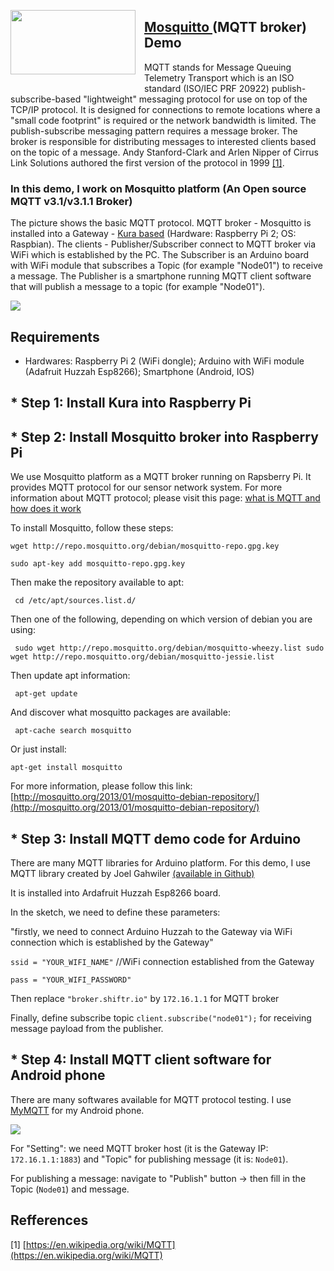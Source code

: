 
<a href="https://iot.eclipse.org/open-iot-challenge/images/iot-challenge-3-promo.png" style="clear: left; float: left; margin-bottom: 1em; margin-right: 1em;"><img border="0" height="103" src="https://iot.eclipse.org/open-iot-challenge/images/iot-challenge-3-promo.png" width="200" /></a>
## <a href="http://mosquitto.org/">Mosquitto&nbsp;</a>(MQTT broker) Demo</h2>

MQTT stands for Message Queuing Telemetry Transport which is an ISO standard (ISO/IEC PRF 20922) publish-subscribe-based "lightweight" messaging protocol for use on top of the TCP/IP protocol. It is designed for connections to remote locations where a "small code footprint" is required or the network bandwidth is limited. The publish-subscribe messaging pattern requires a message broker. The broker is responsible for distributing messages to interested clients based on the topic of a message. Andy Stanford-Clark and Arlen Nipper of Cirrus Link Solutions authored the first version of the protocol in 1999 [[1]](https://en.wikipedia.org/wiki/MQTT). 

### In this demo, I work on Mosquitto platform (An Open source MQTT v3.1/v3.1.1 Broker)

The picture shows the basic MQTT protocol. MQTT broker - Mosquitto is installed into a Gateway - [Kura based](http://www.eclipse.org/kura/) (Hardware: Raspberry Pi 2; OS: Raspbian). The clients - Publisher/Subscriber connect to MQTT broker via WiFi which is established by the PC. The Subscriber is an Arduino board with WiFi module that subscribes a Topic (for example "Node01") to receive a message. The Publisher is a smartphone running MQTT client software that will publish a message to a topic (for example "Node01").

![](https://2.bp.blogspot.com/-tA0MEjY4_ec/WF3lFYjoFnI/AAAAAAAAABU/DZtniJ4-VtsdwiDxw98Kf7U2Xm1sC5o6QCLcB/s400/agrinode%2BMQTT%2Bdemo.png)

## Requirements

* Hardwares: Raspberry Pi 2 (WiFi dongle); Arduino with WiFi module (Adafruit Huzzah Esp8266); Smartphone (Android, IOS)

## * Step 1: Install Kura into Raspberry Pi

## * Step 2: Install Mosquitto broker into Raspberry Pi

We use Mosquitto platform as a MQTT broker running on Rapsberry Pi. It provides MQTT protocol for our sensor network system. For more information about MQTT protocol; please visit this page: [what is MQTT and how does it work](https://www.ibm.com/developerworks/mydeveloperworks/blogs/aimsupport/entry/what_is_mqtt_and_how_does_it_work_with_websphere_mq?lang=en)

To install Mosquitto, follow these steps:

`wget http://repo.mosquitto.org/debian/mosquitto-repo.gpg.key`

`sudo apt-key add mosquitto-repo.gpg.key`

Then make the repository available to apt:

` cd /etc/apt/sources.list.d/`

Then one of the following, depending on which version of debian you are using:

` sudo wget http://repo.mosquitto.org/debian/mosquitto-wheezy.list
sudo wget http://repo.mosquitto.org/debian/mosquitto-jessie.list`
 

Then update apt information:

` apt-get update`

And discover what mosquitto packages are available:

` apt-cache search mosquitto`

Or just install:

 `apt-get install mosquitto`

For more information, please follow this link: [http://mosquitto.org/2013/01/mosquitto-debian-repository/](http://mosquitto.org/2013/01/mosquitto-debian-repository/)


## * Step 3: Install MQTT demo code for Arduino

There are many MQTT libraries for Arduino platform. For this demo, I use MQTT library created by Joel Gahwiler [(available in Github)](https://github.com/256dpi/arduino-mqtt)

It is installed into Ardafruit Huzzah Esp8266 board.

In the sketch, we need to define these parameters:

"firstly, we need to connect Arduino Huzzah to the Gateway via WiFi connection which is established by the Gateway"

`ssid = "YOUR_WIFI_NAME"`   //WiFi connection established from the Gateway

`pass = "YOUR_WIFI_PASSWORD"` 

Then replace `"broker.shiftr.io"` by `172.16.1.1` for MQTT broker

Finally, define subscribe topic `client.subscribe("node01");` for receiving message payload from the publisher.

## * Step 4: Install MQTT client software for Android phone

There are many softwares available for MQTT protocol testing. I use [MyMQTT](https://play.google.com/store/apps/details?id=at.tripwire.mqtt.client) for my Android phone.

![](https://lh5.ggpht.com/R7Z4Cr_Mze_EEzR0bZKg40aUqowmynAAcFxEUOnajwvg4Y4005lL1NOrW4UrPAXrFmI=h900-rw)

For "Setting": we need MQTT broker host (it is the Gateway IP: `172.16.1.1:1883`) and "Topic" for publishing message (it is: `Node01`).

For publishing a message: navigate to "Publish" button -> then fill in the Topic (`Node01`) and message.

## Refferences

[1] [https://en.wikipedia.org/wiki/MQTT](https://en.wikipedia.org/wiki/MQTT)